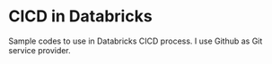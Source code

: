 # CICD in Databricks
Sample codes to use in Databricks CICD process. I use Github as Git service provider.
